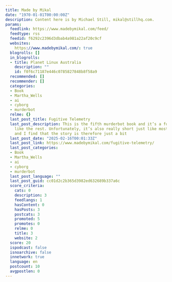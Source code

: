 ```yaml
---
title: Made by Mikal
date: "1970-01-01T00:00:00Z"
description: Content here is by Michael Still, mikal@stillhq.com.
params:
  feedlink: https://www.madebymikal.com/feed/
  feedtype: rss
  feedid: f6292c2396d3dbab4a981a22af20c9cf
  websites:
    https://www.madebymikal.com/: true
  blogrolls: []
  in_blogrolls:
  - title: Planet Linux Australia
    description: ""
    id: f0f6c71187e446c0785827848b8f58a9
  recommended: []
  recommender: []
  categories:
  - Book
  - Martha_Wells
  - ai
  - cyborg
  - murderbot
  relme: {}
  last_post_title: Fugitive Telemetry
  last_post_description: This is the fifth murderbot book and it’s a fun read just
    like the rest. Unfortunately, it’s also really short just like most of the others
    and I find that the story is therefore just a bit
  last_post_date: "2025-02-16T00:01:33Z"
  last_post_link: https://www.madebymikal.com/fugitive-telemetry/
  last_post_categories:
  - Book
  - Martha_Wells
  - ai
  - cyborg
  - murderbot
  last_post_language: ""
  last_post_guid: cc01d2c2b365d3982ed632689b337a6c
  score_criteria:
    cats: 0
    description: 3
    feedlangs: 1
    hasContent: 0
    hasPosts: 3
    postcats: 3
    promoted: 5
    promotes: 0
    relme: 0
    title: 3
    website: 2
  score: 20
  ispodcast: false
  isnoarchive: false
  innetwork: true
  language: en
  postcount: 10
  avgpostlen: 0
---
```

